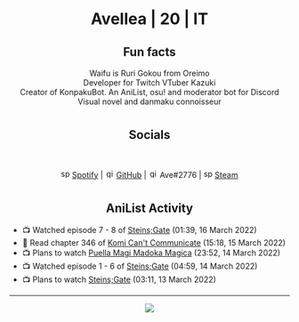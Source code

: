 <h1 align="center">
Avellea | 20 | IT
</h1>



<h2 align="center">
Fun facts
</h2>

<p align="center">
Waifu is Ruri Gokou from Oreimo<br>
Developer for Twitch VTuber Kazuki<br>
Creator of KonpakuBot. An AniList, osu! and moderator bot for Discord<br>
Visual novel and danmaku connoisseur
</p>

<h1>
<h2 align="center">Socials</h2>
<br>
<p align="center">
<img src="https://open.scdn.co/cdn/images/favicon.5cb2bd30.ico" alt="spotify logo" width="16"> <a href="https://open.spotify.com/user/2r8tkjt7qlh7uo7k06z43t63a">Spotify</a> | <img src="https://github.com/fluidicon.png" alt="github logo" width="16"> <a href="https://github.com/Avellea">GitHub</a> | <img src="https://i.imgur.com/ywxedYu.png" alt="github logo" width="16"> Ave#2776 | <img src="https://store.steampowered.com/favicon.ico" alt="spotify logo" width="16"> <a href="https://steamcommunity.com/id/Avellea/">Steam</a>
</p>
<h1>

<h2 align="center">AniList Activity</h2>

<!-- ANILIST_ACTIVITY:start -->

-   📺 Watched episode 7 - 8 of [Steins;Gate](https://anilist.co/anime/9253) (01:39, 16 March 2022)
-   📖 Read chapter 346 of [Komi Can't Communicate](https://anilist.co/manga/97852) (15:18, 15 March 2022)
-   📺 Plans to watch [Puella Magi Madoka Magica](https://anilist.co/anime/9756) (23:52, 14 March 2022)
-   📺 Watched episode 1 - 6 of [Steins;Gate](https://anilist.co/anime/9253) (04:59, 14 March 2022)
-   📺 Plans to watch [Steins;Gate](https://anilist.co/anime/9253) (03:11, 13 March 2022)

<!-- ANILIST_ACTIVITY:end -->


---



<p align="center">
<img src="https://i.pinimg.com/originals/5f/95/04/5f9504eb5a7d27ec7a6121b9e9aa48b3.gif">
<p>
